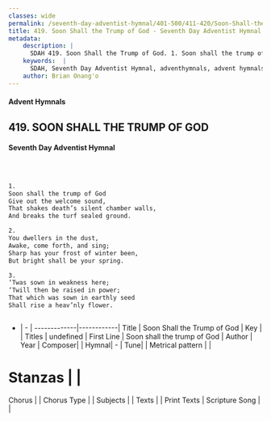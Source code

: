 ```yaml
---
classes: wide
permalink: /seventh-day-adventist-hymnal/401-500/411-420/Soon-Shall-the-Trump-of-God/
title: 419. Soon Shall the Trump of God - Seventh Day Adventist Hymnal
metadata:
    description: |
      SDAH 419. Soon Shall the Trump of God. 1. Soon shall the trump of God Give out the welcome sound, That shakes death’s silent chamber walls, And breaks the turf sealed ground.
    keywords:  |
      SDAH, Seventh Day Adventist Hymnal, adventhymnals, advent hymnals, Soon Shall the Trump of God, Soon shall the trump of God 
    author: Brian Onang'o
---
```


#### Advent Hymnals
## 419. SOON SHALL THE TRUMP OF GOD
#### Seventh Day Adventist Hymnal

```txt



1.
Soon shall the trump of God
Give out the welcome sound,
That shakes death’s silent chamber walls,
And breaks the turf sealed ground.

2.
You dwellers in the dust,
Awake, come forth, and sing;
Sharp has your frost of winter been,
But bright shall be your spring.

3.
‘Twas sown in weakness here;
‘Twill then be raised in power;
That which was sown in earthly seed
Shall rise a heav’nly flower.



```

- |   -  |
-------------|------------|
Title | Soon Shall the Trump of God |
Key |  |
Titles | undefined |
First Line | Soon shall the trump of God |
Author | 
Year | 
Composer|  |
Hymnal|  - |
Tune|  |
Metrical pattern | |
# Stanzas |  |
Chorus |  |
Chorus Type |  |
Subjects |  |
Texts |  |
Print Texts | 
Scripture Song |  |
  
